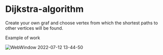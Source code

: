 # Dijkstra-algorithm
Create your own graf and choose vertex from which the shortest paths to other vertices will be found. 

Example of work

![WebWindow 2022-07-12 13-44-50](https://user-images.githubusercontent.com/100304573/178488010-47189e60-4e77-46b1-a1ca-4bd96befd417.gif)
